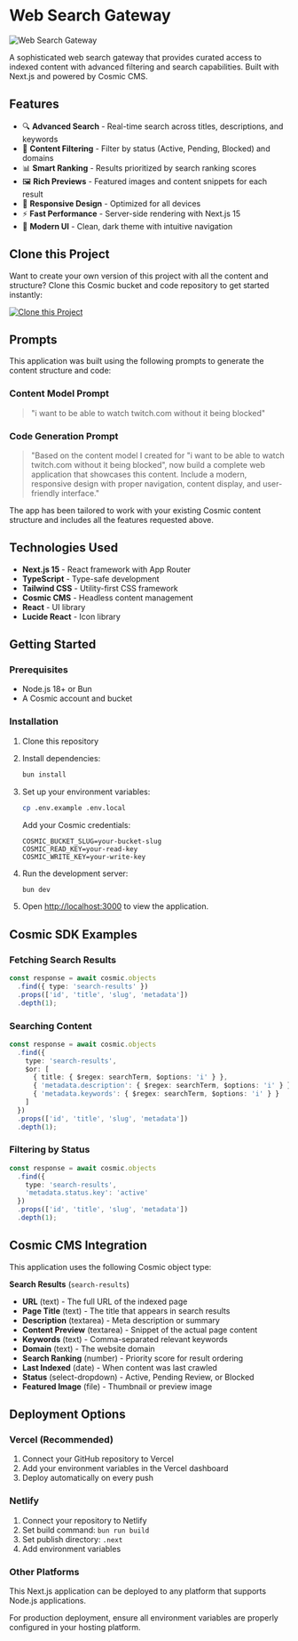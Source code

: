 # Web Search Gateway

![Web Search Gateway](https://imgix.cosmicjs.com/5acff1f0-927d-11f0-939d-c1726752de46-photo-1446776653964-20c1d3a81b06-1757972752614.jpg?w=1200&h=300&fit=crop&auto=format,compress)

A sophisticated web search gateway that provides curated access to indexed content with advanced filtering and search capabilities. Built with Next.js and powered by Cosmic CMS.

## Features

- 🔍 **Advanced Search** - Real-time search across titles, descriptions, and keywords
- 🎯 **Content Filtering** - Filter by status (Active, Pending, Blocked) and domains
- 📊 **Smart Ranking** - Results prioritized by search ranking scores
- 🖼️ **Rich Previews** - Featured images and content snippets for each result
- 📱 **Responsive Design** - Optimized for all devices
- ⚡ **Fast Performance** - Server-side rendering with Next.js 15
- 🎨 **Modern UI** - Clean, dark theme with intuitive navigation

## Clone this Project

Want to create your own version of this project with all the content and structure? Clone this Cosmic bucket and code repository to get started instantly:

[![Clone this Project](https://img.shields.io/badge/Clone%20this%20Project-29abe2?style=for-the-badge&logo=cosmic&logoColor=white)](https://app.cosmicjs.com/projects/new?clone_bucket=68c88831fe0840663f64f854&clone_repository=68c889ecfe0840663f64f867)

## Prompts

This application was built using the following prompts to generate the content structure and code:

### Content Model Prompt

> "i want to be able to watch twitch.com without it being blocked"

### Code Generation Prompt

> "Based on the content model I created for "i want to be able to watch twitch.com without it being blocked", now build a complete web application that showcases this content. Include a modern, responsive design with proper navigation, content display, and user-friendly interface."

The app has been tailored to work with your existing Cosmic content structure and includes all the features requested above.

## Technologies Used

- **Next.js 15** - React framework with App Router
- **TypeScript** - Type-safe development
- **Tailwind CSS** - Utility-first CSS framework
- **Cosmic CMS** - Headless content management
- **React** - UI library
- **Lucide React** - Icon library

## Getting Started

### Prerequisites

- Node.js 18+ or Bun
- A Cosmic account and bucket

### Installation

1. Clone this repository
2. Install dependencies:
   ```bash
   bun install
   ```

3. Set up your environment variables:
   ```bash
   cp .env.example .env.local
   ```
   
   Add your Cosmic credentials:
   ```
   COSMIC_BUCKET_SLUG=your-bucket-slug
   COSMIC_READ_KEY=your-read-key
   COSMIC_WRITE_KEY=your-write-key
   ```

4. Run the development server:
   ```bash
   bun dev
   ```

5. Open [http://localhost:3000](http://localhost:3000) to view the application.

## Cosmic SDK Examples

### Fetching Search Results
```typescript
const response = await cosmic.objects
  .find({ type: 'search-results' })
  .props(['id', 'title', 'slug', 'metadata'])
  .depth(1);
```

### Searching Content
```typescript
const response = await cosmic.objects
  .find({
    type: 'search-results',
    $or: [
      { title: { $regex: searchTerm, $options: 'i' } },
      { 'metadata.description': { $regex: searchTerm, $options: 'i' } },
      { 'metadata.keywords': { $regex: searchTerm, $options: 'i' } }
    ]
  })
  .props(['id', 'title', 'slug', 'metadata'])
  .depth(1);
```

### Filtering by Status
```typescript
const response = await cosmic.objects
  .find({
    type: 'search-results',
    'metadata.status.key': 'active'
  })
  .props(['id', 'title', 'slug', 'metadata'])
  .depth(1);
```

## Cosmic CMS Integration

This application uses the following Cosmic object type:

**Search Results** (`search-results`)
- **URL** (text) - The full URL of the indexed page
- **Page Title** (text) - The title that appears in search results
- **Description** (textarea) - Meta description or summary
- **Content Preview** (textarea) - Snippet of the actual page content
- **Keywords** (text) - Comma-separated relevant keywords
- **Domain** (text) - The website domain
- **Search Ranking** (number) - Priority score for result ordering
- **Last Indexed** (date) - When content was last crawled
- **Status** (select-dropdown) - Active, Pending Review, or Blocked
- **Featured Image** (file) - Thumbnail or preview image

## Deployment Options

### Vercel (Recommended)
1. Connect your GitHub repository to Vercel
2. Add your environment variables in the Vercel dashboard
3. Deploy automatically on every push

### Netlify
1. Connect your repository to Netlify
2. Set build command: `bun run build`
3. Set publish directory: `.next`
4. Add environment variables

### Other Platforms
This Next.js application can be deployed to any platform that supports Node.js applications.

For production deployment, ensure all environment variables are properly configured in your hosting platform.
<!-- README_END -->